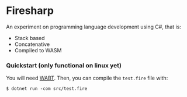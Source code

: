 # Firesharp

An experiment on programming language development using C#, that is:
- Stack based
- Concatenative
- Compiled to WASM

### Quickstart (only functional on linux yet)

You will need [WABT](https://github.com/WebAssembly/wabt). Then, you can compile the `test.fire` file with:

```console
$ dotnet run -com src/test.fire
```
